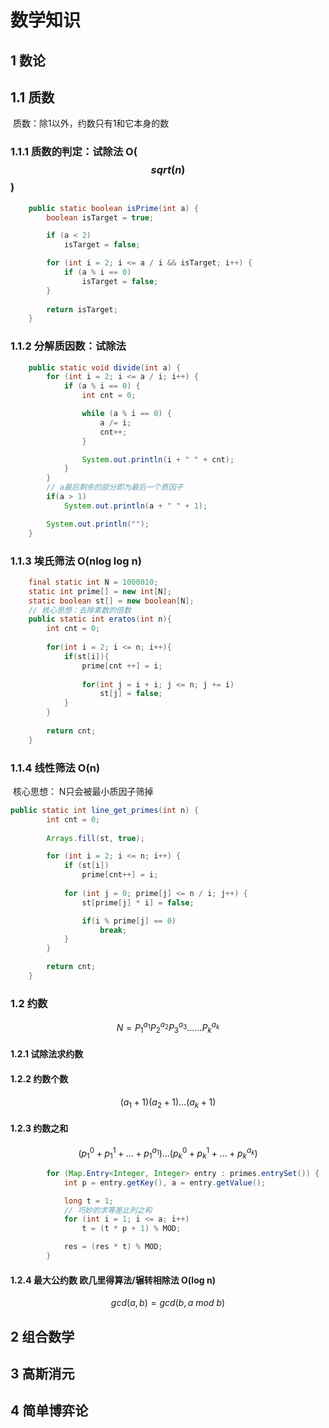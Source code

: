# 数学知识

## 1 数论

## 1.1 质数

​	质数：除1以外，约数只有1和它本身的数 

### 1.1.1 质数的判定：试除法 O($$sqrt(n)$$)

```java
    public static boolean isPrime(int a) {
        boolean isTarget = true;

        if (a < 2)
            isTarget = false;

        for (int i = 2; i <= a / i && isTarget; i++) {
            if (a % i == 0)
                isTarget = false;
        }
        
        return isTarget;
    }
```

### 1.1.2 分解质因数：试除法

```java
	public static void divide(int a) {
        for (int i = 2; i <= a / i; i++) {
            if (a % i == 0) {
                int cnt = 0;

                while (a % i == 0) {
                    a /= i;
                    cnt++;
                }

                System.out.println(i + " " + cnt);
            }
        }
        // a最后剩余的部分即为最后一个质因子
        if(a > 1)
            System.out.println(a + " " + 1);

        System.out.println("");
    }
```

### 1.1.3 埃氏筛法 O(nlog log n)

```java
 	final static int N = 1000010;
    static int prime[] = new int[N];
    static boolean st[] = new boolean[N];
    // 核心思想：去除素数的倍数
    public static int eratos(int n){
        int cnt = 0;
        
        for(int i = 2; i <= n; i++){
            if(st[i]){
                prime[cnt ++] = i;
                
                for(int j = i + i; j <= n; j += i)
                    st[j] = false;
            }
        }
        
        return cnt;
    }
```

### 1.1.4 线性筛法  O(n)

​	核心思想： N只会被最小质因子筛掉

```java
public static int line_get_primes(int n) {
        int cnt = 0;
        
        Arrays.fill(st, true);

        for (int i = 2; i <= n; i++) {
            if (st[i]) 
                prime[cnt++] = i;
            
            for (int j = 0; prime[j] <= n / i; j++) {
                st[prime[j] * i] = false;

                if(i % prime[j] == 0)
                    break;
            }
        }

        return cnt;
    }
```

### 1.2 约数

$$
N = P^{a_1}_1P^{a_2}_2P^{a_3}_3......P^{a_k}_k
$$

#### 1.2.1 试除法求约数

#### 1.2.2  约数个数

$$
(a_1+1)(a_2+1)...(a_k+1)
$$

#### 1.2.3 约数之和

$$
(p_1^0+p_1^1+...+p_1^{a_1})...(p_k^0+p_k^1+...+p_k^{a_k})
$$

```java
        for (Map.Entry<Integer, Integer> entry : primes.entrySet()) {
            int p = entry.getKey(), a = entry.getValue();

            long t = 1;
			// 巧妙的求等差比列之和
            for (int i = 1; i <= a; i++)
                t = (t * p + 1) % MOD;

            res = (res * t) % MOD;
        }
```

#### 1.2.4 最大公约数 欧几里得算法/辗转相除法 O(log n)

$$
gcd(a,b) = gcd(b, a\ mod\ b)
$$



## 2 组合数学

## 3 高斯消元

## 4 简单博弈论